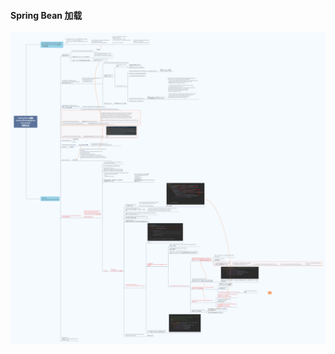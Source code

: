 #### Spring Bean 加载

![Redis](https://github.com/YorickYu/Java-spring-summary/blob/main/images/SpringBean.png)
